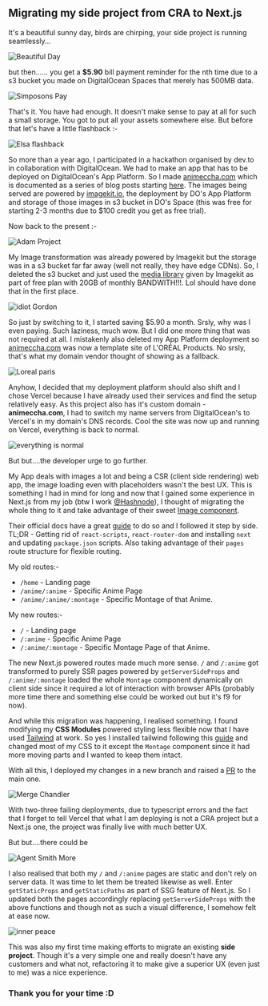## Migrating my side project from CRA to Next.js 

 It's a beautiful sunny day, birds are chirping, your side project is running seamlessly...

![Beautiful Day](https://media0.giphy.com/media/94OPiy03NXCiQ/200.gif)



but then...... you get a **$5.90** bill payment reminder for the nth time due to a s3 bucket you made on DigitalOcean Spaces that merely has 500MB data. 

![Simposons Pay](https://media3.giphy.com/media/3orifboWZvOhWnYRvq/giphy.gif)

That's it. You have had enough. It doesn't make sense to pay at all for such a small storage. You got to put all your assets somewhere else. But before that let's have a little flashback :-


![Elsa flashback](https://i.gifer.com/GBHT.gif)

So more than a year ago, I participated in a hackathon organised by dev.to in collaboration with DigitalOcean. We had to make an app that has to be deployed on DigitalOcean's App Platform. So I made [animeccha.com](https://www.animeccha.com) which is documented as a series of blog posts starting [here](https://blog.lakbychance.com/building-animeccha-prologue). The images being served are powered by [imagekit.io](imagekit.io), the deployment by DO's App Platform and storage of those images in s3 bucket in DO's Space (this was free for starting 2-3 months due to $100 credit you get as free trial).  

Now back to the present :-

![Adam Project](https://64.media.tumblr.com/8a0180ed6745d976fc2917a029bc0f5b/9f5099bd17bc9ed7-8e/s540x810/02288ff2efd1ab08c46fb3025f3bfa794d35fde3.gifv)


My Image transformation was already powered by Imagekit but the storage was in a s3 bucket far far away (well not really, they have edge CDNs). So, I deleted the s3 bucket and just used the [media library](https://docs.imagekit.io/media-library/overview) given by Imagekit as part of free plan with 20GB of monthly BANDWITH!!!. Lol should have done that in the first place. 

![idiot Gordon](https://media0.giphy.com/media/3o85xnoIXebk3xYx4Q/200.gif)

So just by switching to it, I started saving $5.90 a month. Srsly, why was I even paying. Such laziness, much wow. But I did one more thing that was not required at all. I mistakenly also deleted my App Platform deployment so [animeccha.com](animeccha.com) was now a template site of L'ORÉAL Products. No srsly, that's what my domain vendor thought of showing as a fallback. 

![Loreal paris](https://media0.giphy.com/media/OFN4Z5MWcU4E/giphy.gif)

Anyhow, I decided that my deployment platform should also shift and I chose Vercel because I have already used their services and find the setup relatively easy. As this project also has it's custom domain - **animeccha.com**, I had to switch my name servers from DigitalOcean's to Vercel's in my domain's DNS records. Cool the site was now up and running on Vercel, everything is back to normal. 

![everything is normal](https://c.tenor.com/tlfog7uiZxcAAAAC/lifes-getting-back-to-normal-back-to-normal.gif)

But but....the developer urge to go further. 

My App deals with images a lot and being a CSR (client side rendering) web app, the image loading even with placeholders wasn't the best UX. This is something I had in mind for long and now that I gained some experience in Next.js from my job (btw I work [@Hashnode](https://engineering.hashnode.com)), I thought of migrating the whole thing to it and take advantage of their sweet [Image component](https://nextjs.org/docs/api-reference/next/image). 

Their official docs have a great [guide](https://nextjs.org/docs/migrating/from-create-react-app) to do so and I followed it step by side. TL;DR - Getting rid of `react-scripts`, `react-router-dom` and installing `next` and updating `package.json` scripts. Also taking advantage of their `pages` route structure for flexible routing. 

My old routes:- 
* `/home` - Landing page
* `/anime/:anime` - Specific Anime Page
* `/anime/:anime/:montage` - Specific Montage of that Anime. 

My new routes:-
* `/` - Landing page
* `/:anime` - Specific Anime Page
* `/:anime/:montage` - Specific Montage Page of that Anime. 

The new Next.js powered routes made much more sense. `/` and `/:anime` got transformed to purely SSR pages powered by `getServerSideProps` and `/:anime/:montage` loaded the whole `Montage` component dynamically on client side since it required a lot of interaction with browser APIs (probably more time there and something else could be worked out but it's f9 for now).

And while this migration was happening, I realised something. I found modifying my **CSS Modules** powered styling less flexible now that I have used [Tailwind](https://tailwindcss.com/) at work. So yes I installed tailwind following this [guide](https://tailwindcss.com/docs/guides/nextjs) and changed most of my CSS to it except the `Montage` component since it had more moving parts and I wanted to keep them intact.

With all this, I deployed my changes in a new branch and raised a [PR](https://github.com/lakbychance/animeccha/pull/1) to the main one.

![Merge Chandler](https://thumbs.gfycat.com/CompleteMeatyKittiwake-max-1mb.gif)

With two-three failing deployments, due to typescript errors and the fact that I forget to tell Vercel that what I am deploying is not a CRA project but a Next.js one, the project was finally live with much better UX. 

But but....there could be

![Agent Smith More](https://thumbs.gfycat.com/AnchoredScratchyDikkops-size_restricted.gif)

I also realised that both my `/` and `/:anime` pages are static and don't rely on server data. It was time to let them be treated likewise as well. Enter `getStaticProps` and `getStaticPaths` as part of SSG feature of Next.js. So I updated both the pages accordingly replacing `getServerSideProps` with the above functions and though not as such a visual difference, I somehow felt at ease now. 

![inner peace](https://c.tenor.com/nIlCrtCOSi4AAAAC/master-oogway-kung-fu-panda.gif)

This was also my first time making efforts to migrate an existing **side project**. Though it's a very simple one and really doesn't have any customers and what not, refactoring it to make give a superior UX (even just to me) was a nice experience.  

### Thank you for your time :D

